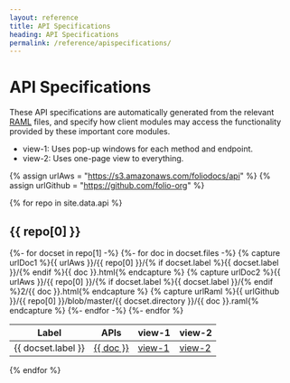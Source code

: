 ```yaml
---
layout: reference
title: API Specifications
heading: API Specifications
permalink: /reference/apispecifications/
---
```


# API Specifications

These API specifications are automatically generated from the relevant
[RAML](https://github.com/folio-org/raml)
files, and specify how client modules may
access the functionality provided by these important core modules.

* view-1: Uses pop-up windows for each method and endpoint.
* view-2: Uses one-page view to everything.

{% assign urlAws = "https://s3.amazonaws.com/foliodocs/api" %}
{% assign urlGithub = "https://github.com/folio-org" %}

{% for repo in site.data.api %}
<h2 id="{{ repo[0] }}"> {{ repo[0] }} </h2>
<table class="api">
  <thead>
    <tr>
      <th class="label" title="Label">Label</th>
      <th class="raml" title="APIs and link to RAML source">APIs</th>
      <th class="view" title="View 1: using raml2html">view-1</th>
      <th class="view" title="View 2: using raml-fleece">view-2</th>
    </tr>
  </thead>
  <tbody>
  {%- for docset in repo[1] -%}
    {%- for doc in docset.files -%}
      {% capture urlDoc1 %}{{ urlAws }}/{{ repo[0] }}/{% if docset.label %}{{ docset.label }}/{% endif %}{{ doc }}.html{% endcapture %}
      {% capture urlDoc2 %}{{ urlAws }}/{{ repo[0] }}/{% if docset.label %}{{ docset.label }}/{% endif %}2/{{ doc }}.html{% endcapture %}
      {% capture urlRaml %}{{ urlGithub }}/{{ repo[0] }}/blob/master/{{ docset.directory }}/{{ doc }}.raml{% endcapture %}
    <tr>
      <td> {{ docset.label }} </td>
      <td> <a href="{{ urlRaml }}">{{ doc }}</a> </td>
      <td> <a href="{{ urlDoc1 }}">view-1</a> </td>
      <td> <a href="{{ urlDoc2 }}">view-2</a> </td>
    </tr>
    {%- endfor -%}
  {%- endfor %}
  </tbody>
</table>
{% endfor %}






